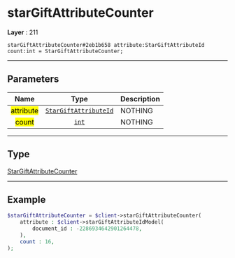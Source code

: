 # starGiftAttributeCounter

**Layer** : 211

```tl
starGiftAttributeCounter#2eb1b658 attribute:StarGiftAttributeId count:int = StarGiftAttributeCounter;
```

---

## Parameters

| Name | Type | Description |
| :---: | :---: | :--- |
| <mark>attribute</mark> | [`StarGiftAttributeId`](type/StarGiftAttributeId) | NOTHING |
| <mark>count</mark> | [`int`](type/int) | NOTHING |

---

## Type

[StarGiftAttributeCounter](type/StarGiftAttributeCounter)

---

## Example

```php
$starGiftAttributeCounter = $client->starGiftAttributeCounter(
	attribute : $client->starGiftAttributeIdModel(
		document_id : -2286934642901264478,
	),
	count : 16,
);
```
